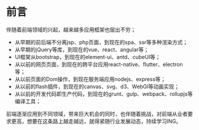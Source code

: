 # 前言
伴随着前端领域的兴起，越来越多应用框架也层出不穷；
* 从早期的前后端不分离jsp、php页面，到现在的spa、ssr等多种渲染方式；
* 从早期的jQuery等库，到现在的vue、react、angular等；
* UI框架从bootstrap，到现在的element-ui、antd、cubeUI等；
* 从以前的网页页面，到现在的跨平台应用react-native、flutter、electron等；
* 从以前页面的Dom操作，到现在服务端应用nodejs、express等；
* 从以前的flash插件，到现在的canvas、svg、d3、WebGl等动画实现；
* 从以前的开发代码即生产代码，到现在的grunt、gulp、webpack、rollupjs等编译工具；

前端逐渐应用到不同领域，带来巨大机会的同时，也伴随着挑战，对前端从业者要求更高，想要在这条路上越走越远，就得紧随行业发展动态，持续学习ING。